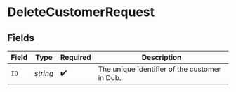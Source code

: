 # DeleteCustomerRequest


## Fields

| Field                                         | Type                                          | Required                                      | Description                                   |
| --------------------------------------------- | --------------------------------------------- | --------------------------------------------- | --------------------------------------------- |
| `ID`                                          | *string*                                      | :heavy_check_mark:                            | The unique identifier of the customer in Dub. |